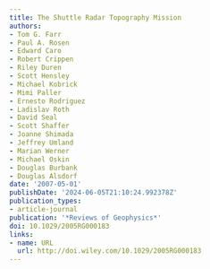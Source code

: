 ```yaml
---
title: The Shuttle Radar Topography Mission
authors:
- Tom G. Farr
- Paul A. Rosen
- Edward Caro
- Robert Crippen
- Riley Duren
- Scott Hensley
- Michael Kobrick
- Mimi Paller
- Ernesto Rodriguez
- Ladislav Roth
- David Seal
- Scott Shaffer
- Joanne Shimada
- Jeffrey Umland
- Marian Werner
- Michael Oskin
- Douglas Burbank
- Douglas Alsdorf
date: '2007-05-01'
publishDate: '2024-06-05T21:10:24.992378Z'
publication_types:
- article-journal
publication: '*Reviews of Geophysics*'
doi: 10.1029/2005RG000183
links:
- name: URL
  url: http://doi.wiley.com/10.1029/2005RG000183
---
```

